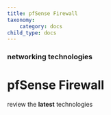 ```yaml
---
title: pfSense Firewall
taxonomy:
    category: docs
child_type: docs
---
```


### networking technologies

# pfSense Firewall

review the **latest** technologies
